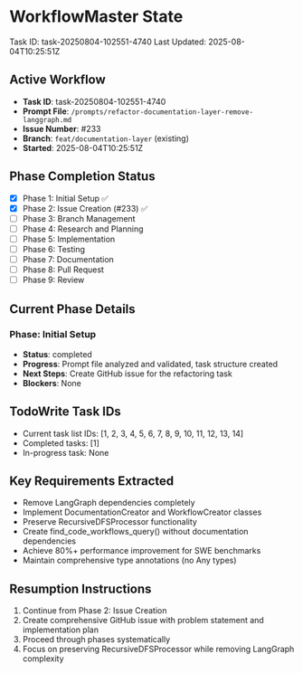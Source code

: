 # WorkflowMaster State
Task ID: task-20250804-102551-4740
Last Updated: 2025-08-04T10:25:51Z

## Active Workflow
- **Task ID**: task-20250804-102551-4740
- **Prompt File**: `/prompts/refactor-documentation-layer-remove-langgraph.md`
- **Issue Number**: #233
- **Branch**: `feat/documentation-layer` (existing)
- **Started**: 2025-08-04T10:25:51Z

## Phase Completion Status
- [x] Phase 1: Initial Setup ✅
- [x] Phase 2: Issue Creation (#233) ✅
- [ ] Phase 3: Branch Management
- [ ] Phase 4: Research and Planning
- [ ] Phase 5: Implementation
- [ ] Phase 6: Testing
- [ ] Phase 7: Documentation
- [ ] Phase 8: Pull Request
- [ ] Phase 9: Review

## Current Phase Details
### Phase: Initial Setup
- **Status**: completed
- **Progress**: Prompt file analyzed and validated, task structure created
- **Next Steps**: Create GitHub issue for the refactoring task
- **Blockers**: None

## TodoWrite Task IDs
- Current task list IDs: [1, 2, 3, 4, 5, 6, 7, 8, 9, 10, 11, 12, 13, 14]
- Completed tasks: [1]
- In-progress task: None

## Key Requirements Extracted
- Remove LangGraph dependencies completely
- Implement DocumentationCreator and WorkflowCreator classes
- Preserve RecursiveDFSProcessor functionality
- Create find_code_workflows_query() without documentation dependencies
- Achieve 80%+ performance improvement for SWE benchmarks
- Maintain comprehensive type annotations (no Any types)

## Resumption Instructions
1. Continue from Phase 2: Issue Creation
2. Create comprehensive GitHub issue with problem statement and implementation plan
3. Proceed through phases systematically
4. Focus on preserving RecursiveDFSProcessor while removing LangGraph complexity